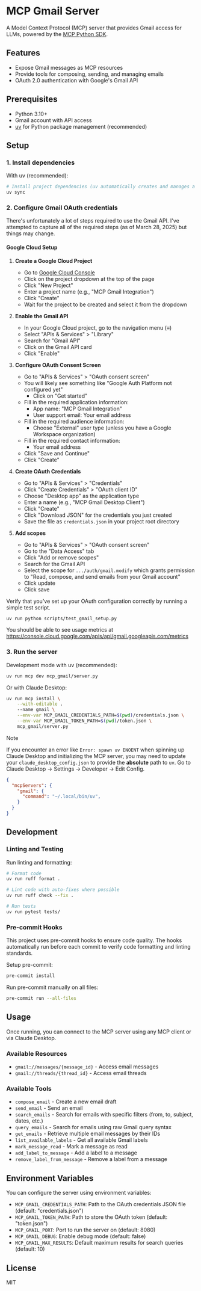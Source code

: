 # MCP Gmail Server

A Model Context Protocol (MCP) server that provides Gmail access for LLMs, powered by the [MCP Python SDK](https://github.com/modelcontextprotocol/python-sdk).

## Features

- Expose Gmail messages as MCP resources
- Provide tools for composing, sending, and managing emails
- OAuth 2.0 authentication with Google's Gmail API

## Prerequisites

- Python 3.10+
- Gmail account with API access
- [uv](https://github.com/astral-sh/uv) for Python package management (recommended)

## Setup

### 1. Install dependencies

With uv (recommended):
```bash
# Install project dependencies (uv automatically creates and manages a virtual environment)
uv sync
```

### 2. Configure Gmail OAuth credentials

There's unfortunately a lot of steps required to use the Gmail API. I've attempted to capture all of the required steps (as of March 28, 2025) but things may change.

#### Google Cloud Setup

1. **Create a Google Cloud Project**
    - Go to [Google Cloud Console](https://console.cloud.google.com/)
    - Click on the project dropdown at the top of the page
    - Click "New Project"
    - Enter a project name (e.g., "MCP Gmail Integration")
    - Click "Create"
    - Wait for the project to be created and select it from the dropdown

2. **Enable the Gmail API**
    - In your Google Cloud project, go to the navigation menu (≡)
    - Select "APIs & Services" > "Library"
    - Search for "Gmail API"
    - Click on the Gmail API card
    - Click "Enable"

3. **Configure OAuth Consent Screen**
    - Go to "APIs & Services" > "OAuth consent screen"
    - You will likely see something like "Google Auth Platform not configured yet"
        - Click on "Get started"
    - Fill in the required application information:
        - App name: "MCP Gmail Integration"
        - User support email: Your email address
    - Fill in the required audience information:
        - Choose "External" user type (unless you have a Google Workspace organization)
    - Fill in the required contact information:
        - Your email address
    - Click "Save and Continue"
   - Click "Create"

4. **Create OAuth Credentials**
   - Go to "APIs & Services" > "Credentials"
   - Click "Create Credentials" > "OAuth client ID"
   - Choose "Desktop app" as the application type
   - Enter a name (e.g., "MCP Gmail Desktop Client")
   - Click "Create"
   - Click "Download JSON" for the credentials you just created
   - Save the file as `credentials.json` in your project root directory

5. **Add scopes**
    - Go to "APIs & Services" > "OAuth consent screen"
    - Go to the "Data Access" tab
    - Click "Add or remove scopes"
    - Search for the Gmail API
    - Select the scope for `.../auth/gmail.modify` which grants permission to "Read, compose, and send emails from your Gmail account"
    - Click update
    - Click save

Verify that you've set up your OAuth configuration correctly by running a simple test script.

```bash
uv run python scripts/test_gmail_setup.py
```

You should be able to see usage metrics at https://console.cloud.google.com/apis/api/gmail.googleapis.com/metrics

### 3. Run the server

Development mode with uv (recommended):
```bash
uv run mcp dev mcp_gmail/server.py
```

Or with Claude Desktop:
```bash
uv run mcp install \
    --with-editable .
    --name gmail \
    --env-var MCP_GMAIL_CREDENTIALS_PATH=$(pwd)/credentials.json \
    --env-var MCP_GMAIL_TOKEN_PATH=$(pwd)/token.json \
    mcp_gmail/server.py
```

> [!NOTE]
> If you encounter an error like `Error: spawn uv ENOENT` when spinning up Claude Desktop and initializing the MCP server, you may need to update your `claude_desktop_config.json` to provide the **absolute** path to `uv`. Go to Claude Desktop -> Settings -> Developer -> Edit Config.
>
> ```json
> {
>   "mcpServers": {
>     "gmail": {
>       "command": "~/.local/bin/uv",
>     }
>   }
> }
> ```

## Development

### Linting and Testing

Run linting and formatting:
```bash
# Format code
uv run ruff format .

# Lint code with auto-fixes where possible
uv run ruff check --fix .

# Run tests
uv run pytest tests/
```

### Pre-commit Hooks

This project uses pre-commit hooks to ensure code quality. The hooks automatically run before each commit to verify code formatting and linting standards.

Setup pre-commit:
```bash
pre-commit install
```

Run pre-commit manually on all files:
```bash
pre-commit run --all-files
```

## Usage

Once running, you can connect to the MCP server using any MCP client or via Claude Desktop.

### Available Resources

- `gmail://messages/{message_id}` - Access email messages
- `gmail://threads/{thread_id}` - Access email threads

### Available Tools

- `compose_email` - Create a new email draft
- `send_email` - Send an email
- `search_emails` - Search for emails with specific filters (from, to, subject, dates, etc.)
- `query_emails` - Search for emails using raw Gmail query syntax
- `get_emails` - Retrieve multiple email messages by their IDs
- `list_available_labels` - Get all available Gmail labels
- `mark_message_read` - Mark a message as read
- `add_label_to_message` - Add a label to a message
- `remove_label_from_message` - Remove a label from a message

## Environment Variables

You can configure the server using environment variables:

- `MCP_GMAIL_CREDENTIALS_PATH`: Path to the OAuth credentials JSON file (default: "credentials.json")
- `MCP_GMAIL_TOKEN_PATH`: Path to store the OAuth token (default: "token.json")
- `MCP_GMAIL_PORT`: Port to run the server on (default: 8080)
- `MCP_GMAIL_DEBUG`: Enable debug mode (default: false)
- `MCP_GMAIL_MAX_RESULTS`: Default maximum results for search queries (default: 10)

## License

MIT
